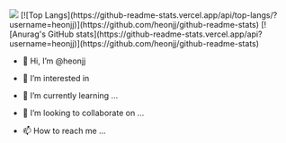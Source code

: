 

<img src="https://img.shields.io/badge/C++-00599C?style=flat-square&logo=C++&logoColor=white"/>
[![Top Langs](https://github-readme-stats.vercel.app/api/top-langs/?username=heonjj)](https://github.com/heonjj/github-readme-stats)
[![Anurag's GitHub stats](https://github-readme-stats.vercel.app/api?username=heonjj)](https://github.com/heonjj/github-readme-stats)




- 👋 Hi, I’m @heonjj
- 👀 I’m interested in 


- 🌱 I’m currently learning ...
- 💞️ I’m looking to collaborate on ...
- 📫 How to reach me ...

<!---
heonjj/heonjj is a ✨ special ✨ repository because its `README.md` (this file) appears on your GitHub profile.
You can click the Preview link to take a look at your changes.
--->
